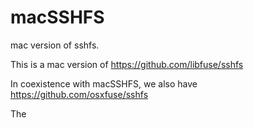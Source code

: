 # macSSHFS
mac version of sshfs.

This is a mac version of 
https://github.com/libfuse/sshfs


In coexistence with macSSHFS, we also have 
https://github.com/osxfuse/sshfs

The 
